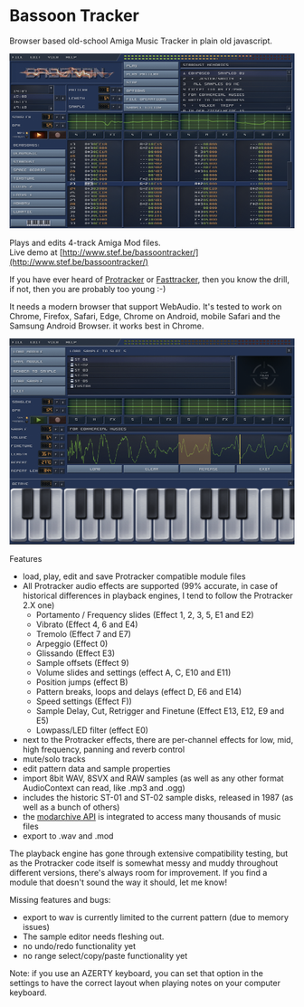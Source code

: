 # Bassoon Tracker

Browser based old-school Amiga Music Tracker in plain old javascript.

![Bassoon Tracker](./skin/screenshot.png?raw=true)

Plays and edits 4-track Amiga Mod files.  
Live demo at [http://www.stef.be/bassoontracker/](http://www.stef.be/bassoontracker/)

If you have ever heard of [Protracker](https://en.wikipedia.org/wiki/Protracker) or [Fasttracker](https://en.wikipedia.org/wiki/FastTracker_2), then you know the drill,   
if not, then you are probably too young :-)

It needs a modern browser that support WebAudio.
It's tested to work on Chrome, Firefox, Safari, Edge, Chrome on Android, mobile Safari and the Samsung Android Browser.
it works best in Chrome.

![Bassoon Tracker](./skin/screenshot2.png?raw=true)

Features
- load, play, edit and save Protracker compatible module files  
- All Protracker audio effects are supported (99% accurate, in case of historical differences in playback engines, I tend to follow the Protracker 2.X one)
  - Portamento / Frequency slides (Effect 1, 2, 3, 5, E1 and E2)
  - Vibrato (Effect 4, 6 and E4)
  - Tremolo (Effect 7 and E7)
  - Arpeggio (Effect 0)
  - Glissando (Effect E3)
  - Sample offsets (Effect 9)
  - Volume slides and settings (effect A, C, E10 and E11)
  - Position jumps (effect B)
  - Pattern breaks, loops and delays (effect D, E6 and E14)
  - Speed settings (Effect F))
  - Sample Delay, Cut, Retrigger and Finetune (Effect E13, E12, E9 and E5)
  - Lowpass/LED filter (effect E0)
- next to the Protracker effects, there are per-channel effects for low, mid, high frequency, panning and reverb control
- mute/solo tracks  
- edit pattern data and sample properties  
- import 8bit WAV, 8SVX and RAW samples (as well as any other format AudioContext can read, like .mp3 and .ogg) 
- includes the historic ST-01 and ST-02 sample disks, released in 1987 (as well as a bunch of others)
- the [modarchive API](https://modarchive.org/) is integrated to access many thousands of music files
- export to .wav and .mod

The playback engine has gone through extensive compatibility testing, but as the Protracker code itself is somewhat messy and muddy
throughout different versions, there's always room for improvement.
If you find a module that doesn't sound the way it should, let me know!

Missing features and bugs:
 - export to wav is currently limited to the current pattern (due to memory issues)
 - The sample editor needs fleshing out.
 - no undo/redo functionality yet
 - no range select/copy/paste functionality yet
 
Note: if you use an AZERTY keyboard, you can set that option in the settings to have the correct layout when playing notes on your computer keyboard.

